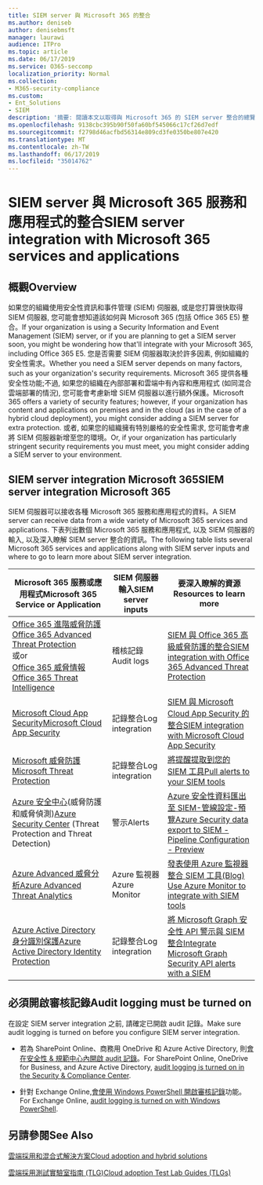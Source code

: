 ```yaml
---
title: SIEM server 與 Microsoft 365 的整合
ms.author: deniseb
author: denisebmsft
manager: laurawi
audience: ITPro
ms.topic: article
ms.date: 06/17/2019
ms.service: O365-seccomp
localization_priority: Normal
ms.collection:
- M365-security-compliance
ms.custom:
- Ent_Solutions
- SIEM
description: '摘要: 閱讀本文以取得與 Microsoft 365 的 SIEM server 整合的總覽。'
ms.openlocfilehash: 9138cbc395b90f50fa60bf545066c17cf26d7edf
ms.sourcegitcommit: f2798d46acfbd56314e809cd3fe0350be807e420
ms.translationtype: MT
ms.contentlocale: zh-TW
ms.lasthandoff: 06/17/2019
ms.locfileid: "35014762"
---
```

# <a name="siem-server-integration-with-microsoft-365-services-and-applications"></a><span data-ttu-id="e305d-103">SIEM server 與 Microsoft 365 服務和應用程式的整合</span><span class="sxs-lookup"><span data-stu-id="e305d-103">SIEM server integration with Microsoft 365 services and applications</span></span>

## <a name="overview"></a><span data-ttu-id="e305d-104">概觀</span><span class="sxs-lookup"><span data-stu-id="e305d-104">Overview</span></span>

<span data-ttu-id="e305d-105">如果您的組織使用安全性資訊和事件管理 (SIEM) 伺服器, 或是您打算很快取得 SIEM 伺服器, 您可能會想知道該如何與 Microsoft 365 (包括 Office 365 E5) 整合。</span><span class="sxs-lookup"><span data-stu-id="e305d-105">If your organization is using a Security Information and Event Management (SIEM) server, or if you are planning to get a SIEM server soon, you might be wondering how that'll integrate with your Microsoft 365, including Office 365 E5.</span></span> <span data-ttu-id="e305d-106">您是否需要 SIEM 伺服器取決於許多因素, 例如組織的安全性需求。</span><span class="sxs-lookup"><span data-stu-id="e305d-106">Whether you need a SIEM server depends on many factors, such as your organization's security requirements.</span></span> <span data-ttu-id="e305d-107">Microsoft 365 提供各種安全性功能;不過, 如果您的組織在內部部署和雲端中有內容和應用程式 (如同混合雲端部署的情況), 您可能會考慮新增 SIEM 伺服器以進行額外保護。</span><span class="sxs-lookup"><span data-stu-id="e305d-107">Microsoft 365 offers a variety of security features; however, if your organization has content and applications on premises and in the cloud (as in the case of a hybrid cloud deployment), you might consider adding a SIEM server for extra protection.</span></span> <span data-ttu-id="e305d-108">或者, 如果您的組織擁有特別嚴格的安全性需求, 您可能會考慮將 SIEM 伺服器新增至您的環境。</span><span class="sxs-lookup"><span data-stu-id="e305d-108">Or, if your organization has particularly stringent security requirements you must meet, you might consider adding a SIEM server to your environment.</span></span>

## <a name="siem-server-integration-microsoft-365"></a><span data-ttu-id="e305d-109">SIEM server integration Microsoft 365</span><span class="sxs-lookup"><span data-stu-id="e305d-109">SIEM server integration Microsoft 365</span></span>

<span data-ttu-id="e305d-110">SIEM 伺服器可以接收各種 Microsoft 365 服務和應用程式的資料。</span><span class="sxs-lookup"><span data-stu-id="e305d-110">A SIEM server can receive data from a wide variety of Microsoft 365 services and applications.</span></span> <span data-ttu-id="e305d-111">下表列出數個 Microsoft 365 服務和應用程式, 以及 SIEM 伺服器的輸入, 以及深入瞭解 SIEM server 整合的資訊。</span><span class="sxs-lookup"><span data-stu-id="e305d-111">The following table lists several Microsoft 365 services and applications along with SIEM server inputs and where to go to learn more about SIEM server integration.</span></span> 

| <span data-ttu-id="e305d-112">Microsoft 365 服務或應用程式</span><span class="sxs-lookup"><span data-stu-id="e305d-112">Microsoft 365 Service or Application</span></span> | <span data-ttu-id="e305d-113">SIEM 伺服器輸入</span><span class="sxs-lookup"><span data-stu-id="e305d-113">SIEM server inputs</span></span> | <span data-ttu-id="e305d-114">要深入瞭解的資源</span><span class="sxs-lookup"><span data-stu-id="e305d-114">Resources to learn more</span></span> |
| --- | --- | --- |
| [<span data-ttu-id="e305d-115">Office 365 進階威脅防護</span><span class="sxs-lookup"><span data-stu-id="e305d-115">Office 365 Advanced Threat Protection</span></span>](office-365-atp.md) <br/><span data-ttu-id="e305d-116">或</span><span class="sxs-lookup"><span data-stu-id="e305d-116">or</span></span><br/>[<span data-ttu-id="e305d-117">Office 365 威脅情報</span><span class="sxs-lookup"><span data-stu-id="e305d-117">Office 365 Threat Intelligence</span></span>](office-365-ti.md) | <span data-ttu-id="e305d-118">稽核記錄</span><span class="sxs-lookup"><span data-stu-id="e305d-118">Audit logs</span></span> | [<span data-ttu-id="e305d-119">SIEM 與 Office 365 高級威脅防護的整合</span><span class="sxs-lookup"><span data-stu-id="e305d-119">SIEM integration with Office 365 Advanced Threat Protection</span></span>](siem-integration-with-office-365-ti.md) |
| [<span data-ttu-id="e305d-120">Microsoft Cloud App Security</span><span class="sxs-lookup"><span data-stu-id="e305d-120">Microsoft Cloud App Security</span></span>](https://docs.microsoft.com/cloud-app-security/what-is-cloud-app-security) | <span data-ttu-id="e305d-121">記錄整合</span><span class="sxs-lookup"><span data-stu-id="e305d-121">Log integration</span></span> | [<span data-ttu-id="e305d-122">SIEM 與 Microsoft Cloud App Security 的整合</span><span class="sxs-lookup"><span data-stu-id="e305d-122">SIEM integration with Microsoft Cloud App Security</span></span>](https://docs.microsoft.com/cloud-app-security/siem) |
| [<span data-ttu-id="e305d-123">Microsoft 威脅防護</span><span class="sxs-lookup"><span data-stu-id="e305d-123">Microsoft Threat Protection</span></span>](https://docs.microsoft.com/windows/security/threat-protection/) | <span data-ttu-id="e305d-124">記錄整合</span><span class="sxs-lookup"><span data-stu-id="e305d-124">Log integration</span></span> | [<span data-ttu-id="e305d-125">將提醒提取到您的 SIEM 工具</span><span class="sxs-lookup"><span data-stu-id="e305d-125">Pull alerts to your SIEM tools</span></span>](https://docs.microsoft.com/windows/security/threat-protection/microsoft-defender-atp/configure-siem) |
| <span data-ttu-id="e305d-126">[Azure 安全中心](https://docs.microsoft.com/azure/security-center/security-center-intro)(威脅防護和威脅偵測)</span><span class="sxs-lookup"><span data-stu-id="e305d-126">[Azure Security Center](https://docs.microsoft.com/azure/security-center/security-center-intro) (Threat Protection and Threat Detection)</span></span> | <span data-ttu-id="e305d-127">警示</span><span class="sxs-lookup"><span data-stu-id="e305d-127">Alerts</span></span> | [<span data-ttu-id="e305d-128">Azure 安全性資料匯出至 SIEM-管線設定-預覽</span><span class="sxs-lookup"><span data-stu-id="e305d-128">Azure Security data export to SIEM - Pipeline Configuration - Preview</span></span>](https://docs.microsoft.com/azure/security-center/security-center-export-data-to-siem) |
|[<span data-ttu-id="e305d-129">Azure Advanced 威脅分析</span><span class="sxs-lookup"><span data-stu-id="e305d-129">Azure Advanced Threat Analytics</span></span>](https://docs.microsoft.com/azure/security/azure-threat-detection) | <span data-ttu-id="e305d-130">Azure 監視器</span><span class="sxs-lookup"><span data-stu-id="e305d-130">Azure Monitor</span></span> | [<span data-ttu-id="e305d-131">發表使用 Azure 監視器整合 SIEM 工具</span><span class="sxs-lookup"><span data-stu-id="e305d-131">(Blog) Use Azure Monitor to integrate with SIEM tools</span></span>](https://azure.microsoft.com/blog/use-azure-monitor-to-integrate-with-siem-tools) |
|[<span data-ttu-id="e305d-132">Azure Active Directory 身分識別保護</span><span class="sxs-lookup"><span data-stu-id="e305d-132">Azure Active Directory Identity Protection</span></span>](https://docs.microsoft.com/azure/active-directory/identity-protection/overview) |<span data-ttu-id="e305d-133">記錄整合</span><span class="sxs-lookup"><span data-stu-id="e305d-133">Log integration</span></span> |[<span data-ttu-id="e305d-134">將 Microsoft Graph 安全性 API 警示與 SIEM 整合</span><span class="sxs-lookup"><span data-stu-id="e305d-134">Integrate Microsoft Graph Security API alerts with a SIEM</span></span>](https://docs.microsoft.com/graph/security-siemintegration) |


## <a name="audit-logging-must-be-turned-on"></a><span data-ttu-id="e305d-135">必須開啟審核記錄</span><span class="sxs-lookup"><span data-stu-id="e305d-135">Audit logging must be turned on</span></span>

<span data-ttu-id="e305d-136">在設定 SIEM server integration 之前, 請確定已開啟 audit 記錄。</span><span class="sxs-lookup"><span data-stu-id="e305d-136">Make sure audit logging is turned on before you configure SIEM server integration.</span></span> 

- <span data-ttu-id="e305d-137">若為 SharePoint Online、商務用 OneDrive 和 Azure Active Directory, 則[會在安全性 & 規範中心內開啟 audit 記錄](https://docs.microsoft.com/office365/securitycompliance/turn-audit-log-search-on-or-off)。</span><span class="sxs-lookup"><span data-stu-id="e305d-137">For SharePoint Online, OneDrive for Business, and Azure Active Directory, [audit logging is turned on in the Security & Compliance Center](https://docs.microsoft.com/office365/securitycompliance/turn-audit-log-search-on-or-off).</span></span>

- <span data-ttu-id="e305d-138">針對 Exchange Online,[會使用 Windows PowerShell 開啟審核記錄](https://docs.microsoft.com/office365/securitycompliance/enable-mailbox-auditing)功能。</span><span class="sxs-lookup"><span data-stu-id="e305d-138">For Exchange Online, [audit logging is turned on with Windows PowerShell](https://docs.microsoft.com/office365/securitycompliance/enable-mailbox-auditing).</span></span>
 
## <a name="see-also"></a><span data-ttu-id="e305d-139">另請參閱</span><span class="sxs-lookup"><span data-stu-id="e305d-139">See Also</span></span>

[<span data-ttu-id="e305d-140">雲端採用和混合式解決方案</span><span class="sxs-lookup"><span data-stu-id="e305d-140">Cloud adoption and hybrid solutions</span></span>](https://docs.microsoft.com/office365/enterprise/cloud-adoption-and-hybrid-solutions)
  
[<span data-ttu-id="e305d-141">雲端採用測試實驗室指南 (TLG)</span><span class="sxs-lookup"><span data-stu-id="e305d-141">Cloud adoption Test Lab Guides (TLGs)</span></span>](https://docs.microsoft.com/office365/enterprise/cloud-adoption-test-lab-guides-tlgs)


